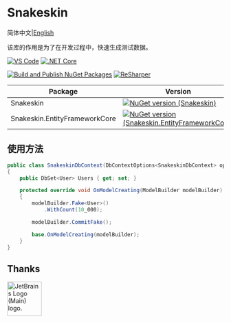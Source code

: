 # Snakeskin

简体中文|[English](README_en.MD)

该库的作用是为了在开发过程中，快速生成测试数据。

[![VS Code](https://img.shields.io/badge/VS%20Code-007ACC?style=for-the-badge&logo=visual-studio-code&logoColor=white)](https://code.visualstudio.com/)
[![.NET Core](https://img.shields.io/badge/.NET%20Core-512BD4?style=for-the-badge&logo=.net&logoColor=white)](https://dotnet.microsoft.com/)

[![Build and Publish NuGet Packages](https://github.com/wosledon/Snakeskin/actions/workflows/main.yml/badge.svg?branch=master)](https://github.com/wosledon/Snakeskin/actions/workflows/main.yml)
[![ReSharper](https://img.shields.io/badge/ReSharper-Enabled-brightgreen.svg)](https://www.jetbrains.com/resharper/)

| Package | Version | Downloads |
|---------|---------|-----------|
| Snakeskin | [![NuGet version (Snakeskin)](https://img.shields.io/nuget/v/Snakeskin.svg)](https://www.nuget.org/packages/Snakeskin/) | [![NuGet downloads (Snakeskin)](https://img.shields.io/nuget/dt/Snakeskin.svg)](https://www.nuget.org/packages/Snakeskin/) |
| Snakeskin.EntityFrameworkCore | [![NuGet version (Snakeskin.EntityFrameworkCore)](https://img.shields.io/nuget/v/Snakeskin.EntityFrameworkCore.svg)](https://www.nuget.org/packages/Snakeskin.EntityFrameworkCore/) | [![NuGet downloads (Snakeskin.EntityFrameworkCore)](https://img.shields.io/nuget/dt/Snakeskin.EntityFrameworkCore.svg)](https://www.nuget.org/packages/Snakeskin.EntityFrameworkCore/) |

## 使用方法

```csharp
public class SnakeskinDbContext(DbContextOptions<SnakeskinDbContext> options) : DbContext(options)
{
    public DbSet<User> Users { get; set; }

    protected override void OnModelCreating(ModelBuilder modelBuilder)
    {
        modelBuilder.Fake<User>()
            .WithCount(10_000);

        modelBuilder.CommitFake();

        base.OnModelCreating(modelBuilder);
    }
}
```

## Thanks

<a href="https://jb.gg/OpenSourceSupport">
    <img height="80px" src="https://resources.jetbrains.com/storage/products/company/brand/logos/jb_beam.png" alt="JetBrains Logo (Main) logo.">
</a>